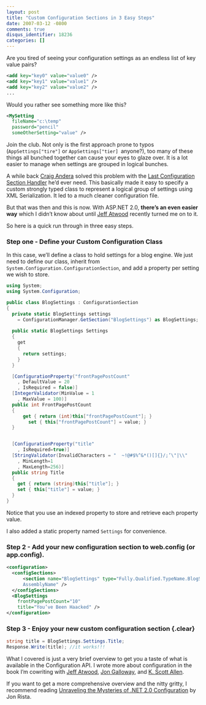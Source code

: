 ```yaml
---
layout: post
title: "Custom Configuration Sections in 3 Easy Steps"
date: 2007-03-12 -0800
comments: true
disqus_identifier: 18236
categories: []
---
```

Are you tired of seeing your configuration settings as an endless list
of key value pairs?

```xml
<add key="key0" value="value0" />
<add key="key1" value="value1" /> 
<add key="key2" value="value2" />
... 
```

Would you rather see something more like this?

```xml
<MySetting
  fileName="c:\temp"
  password="pencil"
  someOtherSetting="value" />
```

Join the club. Not only is the first approach prone to typos
(`AppSettings["tire"]` or `AppSettings["tier] `anyone?), too many of
these things all bunched together can cause your eyes to glaze over. It
is a lot easier to manage when settings are grouped in logical bunches.

A while back [Craig Andera](http://www.pluralsight.com/blogs/craig/ "Craig Andera") solved this problem with the [Last Configuration Section Handler](http://www.pluralsight.com/wiki/default.aspx/Craig/XmlSerializerSectionHandler.html "Last Configuration Section Handler") he’d ever need. This basically made it easy to specify a custom strongly
typed class to represent a logical group of settings using XML Serialization. It led to a much cleaner configuration file.

But that was then and this is now. With ASP.NET 2.0, **there’s an even easier way** which I didn’t know about until [Jeff
Atwood](http://codinghorror.com/blog/ "Jeff Atwood") recently turned me on to it.

So here is a quick run through in three easy steps.

### Step one - Define your Custom Configuration Class

In this case, we’ll define a class to hold settings for a blog engine. We just need to define our class, inherit from
`System.Configuration.ConfigurationSection`, and add a property per setting we wish to store.

```csharp
using System;
using System.Configuration;

public class BlogSettings : ConfigurationSection
{
  private static BlogSettings settings 
    = ConfigurationManager.GetSection("BlogSettings") as BlogSettings;
        
  public static BlogSettings Settings
  {
    get
    {
      return settings;
    }
  }

  [ConfigurationProperty("frontPagePostCount"
    , DefaultValue = 20
    , IsRequired = false)]
  [IntegerValidator(MinValue = 1
    , MaxValue = 100)]
  public int FrontPagePostCount
  {
      get { return (int)this["frontPagePostCount"]; }
        set { this["frontPagePostCount"] = value; }
  }


  [ConfigurationProperty("title"
    , IsRequired=true)]
  [StringValidator(InvalidCharacters = "  ~!@#$%^&*()[]{}/;’\"|\\"
    , MinLength=1
    , MaxLength=256)]
  public string Title
  {
    get { return (string)this["title"]; }
    set { this["title"] = value; }
  }
}
```

Notice that you use an indexed property to store and retrieve each property value.

I also added a static property named `Settings` for convenience.

### Step 2 - Add your new configuration section to web.config (or app.config).

```xml
<configuration>
  <configSections>
      <section name="BlogSettings" type="Fully.Qualified.TypeName.BlogSettings,   
      AssemblyName" />
  </configSections>
  <BlogSettings
    frontPagePostCount="10"
    title="You’ve Been Haacked" />
</configuration>
```

### Step 3 - Enjoy your new custom configuration section {.clear}

```csharp
string title = BlogSettings.Settings.Title;
Response.Write(title); //it works!!!
```

What I covered is just a very brief overview to get you a taste of what is available in the Configuration API. I wrote more about configuration in the book I’m cowriting with [Jeff Atwood](http://codinghorror.com/blog/ "Jeff Atwood"), [Jon Galloway](http://weblogs.asp.net/jgalloway/ "Jon Galloway"), and [K. Scott Allen](http://odetocode.com/blogs/scott/default.aspx "K. Scott Allen").

If you want to get a more comprehensive overview and the nitty gritty, I
recommend reading [Unraveling the Mysteries of .NET 2.0
Configuration](http://www.codeproject.com/dotnet/mysteriesofconfiguration.asp# ".NET 2.0 Configuration article on CodeProject") by Jon Rista.
